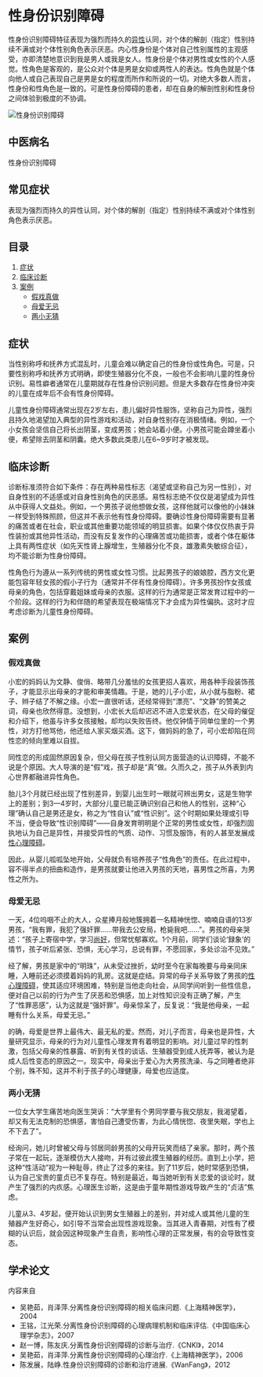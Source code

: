 # 性身份识别障碍

性身份识别障碍特征表现为强烈而持久的[异性](https://baike.baidu.com/item/%E5%BC%82%E6%80%A7/263803?fromModule=lemma_inlink)认同，对个体的解剖（指定）性别持续不满或对个体性别角色表示厌恶。内心性身份是个体对自己性别属性的主观感受，亦即清楚地意识到我是男人或我是女人。性身份是个体对男性或女性的个人感觉。性角色是客观的，是公众对个体是男是女抑或两性人的表达。性角色就是个体向他人或自己表现自己是男是女的程度而所作和所说的一切。对绝大多数人而言，性身份和性角色是一致的。可是性身份障碍的患者，却在自身的解剖性别和性身份之间体验到极度的不协调。

![性身份识别障碍](https://bkssl.bdimg.com/resource/lemma/images/5fd55c22db8790899b5d.png)

## 中医病名

性身份识别障碍

## 常见症状

表现为强烈而持久的异性认同，对个体的解剖（指定）性别持续不满或对个体性别角色表示厌恶。

## 目录

1. [症状](#症状)
2. [临床诊断](#临床诊断)
3. [案例](#案例)
   - [假戏真做](#假戏真做)
   - [母爱无忌](#母爱无忌)
   - [两小无猜](#两小无猜)

## 症状

当性别称呼和抚养方式混乱时，儿童会难以确定自己的性身份或性角色。可是，只要性别称呼和抚养方式明确，即使生殖器分化不良，一般也不会影响儿童的性身份识别。易性癖者通常在儿童期就存在性身份识别问题。但是大多数存在性身份冲突的儿童在成年后不会有性身份障碍。

儿童性身份障碍通常出现在2岁左右，患儿偏好异性服饰，坚称自己为异性，强烈且持久地渴望加入典型的异性游戏和活动，对自身性别存在消极情绪。例如，一个小女孩会坚信自己将长出阴茎，变成男孩；她会站着小便。小男孩可能会蹲坐着小便，希望除去阴茎和阴囊。绝大多数此类患儿在6~9岁时才被发现。

## 临床诊断

诊断标准须符合如下条件：存在两种易性标志（渴望或坚称自己为另一性别），对自身性别的不适感或对自身性别角色的厌恶感。易性标志绝不仅仅是渴望成为异性从中获得人文益处。例如，一个男孩子说他想做女孩，这样他就可以像他的小妹妹一样受到特殊照顾，但这并不表示他有性身份障碍。要确诊性身份障碍需要有显著的痛苦或者在社会，职业或其他重要功能领域的明显损害。如果个体仅仅热衷于异性装扮或其他异性活动，而没有反复发作的心理痛苦或功能损害，或者个体在躯体上具有两性症状（如先天性肾上腺增生，生殖器分化不良，雄激素失敏综合征），均不能诊断为性身份障碍。

性角色行为遵从一系列传统的男性或女性习惯。比起男孩子的娘娘腔，西方文化更能包容年轻女孩的假小子行为（通常并不伴有性身份障碍）。许多男孩扮作女孩或母亲的角色，包括穿戴姐妹或母亲的衣服。这样的行为通常是正常发育过程中的一个阶段。这样的行为和伴随的希望表现在极端情况下才会成为异性偏执。这时才应考虑诊断为儿童性身份障碍。

## 案例

### 假戏真做

小宏的妈妈认为文静、俊俏、略带几分羞怯的女孩更招人喜欢，用各种手段装饰孩子，才能显示出母亲的才能和审美情趣。于是，她的儿子小宏，从小就与脂粉、裙子、辫子结了不解之缘。小宏一直很听话，还经常得到“漂亮”、“文静”的赞美之词，母亲也欣然得意。没想到，小宏长大后却迟迟不进入恋爱状态，在父母的催促和介绍下，他虽与许多女孩接触，却均以失败告终。他仅钟情于同单位里的一个男性，对方打他骂他，他还给人家买烟买酒。这下，做妈妈的急了，可小宏却陷在同性恋的倾向里难以自拔。

同性恋的形成固然原因复杂，但父母在孩子性别认同方面营造的认识障碍，不能不说是个原因。大人导演的是“假”戏，孩子却是“真”做。久而久之，孩子从外表到内心世界都融进异性角色。

胎儿3个月就已经出现了性别差异，到婴儿出生时一眼就可辨出男女，这是生物学上的差别；到3—4岁时，大部分儿童已能正确识别自己和他人的性别，这种“心理”确认自己是男还是女，称之为“性自认”或“性识别”。这个时期如果处理或引导不当，便会导致“性识别障碍”——自身发育明明是个正常的男性或女性，却强烈固执地认为自己是异性，并接受异性的气质、动作、习惯及服饰，有的人甚至发展成[性心理障碍](https://baike.baidu.com/item/%E6%80%A7%E5%BF%83%E7%90%86%E9%9A%9C%E7%A2%8D/2827000?fromModule=lemma_inlink)。

因此，从婴儿呱呱坠地开始，父母就负有培养孩子“性角色”的责任。在此过程中，容不得半点的扭曲和造作，是男孩就要让他进入男孩的天地，喜男性之所喜，为男性之所为。

### 母爱无忌

一天，4位呜咽不止的大人，众星捧月般地簇拥着一名精神恍惚、喃喃自语的13岁男孩，“我有罪，我犯了强奸罪……带我去公安局，枪毙我吧……”。男孩的母亲哭述：“孩子上寄宿中学，学习[尚好](https://baike.baidu.com/item/%E5%B0%9A%E5%A5%BD/0?fromModule=lemma_inlink)，但常忧郁寡欢。1个月前，同学们谈论‘録象’的情节，孩子听后紧张、恐惧，无心学习，总说有罪，不愿回家，多处诊治不见效。”

经了解，男孩是家中的“明珠”，从未受过挫折，幼时至今在家每晚要与母亲同床睡，入睡前还必须摸着妈妈的乳房。这就是症结。异常的母子关系导致了男孩的[性心理障碍](https://baike.baidu.com/item/%E6%80%A7%E5%BF%83%E7%90%86%E9%9A%9C%E7%A2%8D/2827000?fromModule=lemma_inlink)，使其适应环境困难，特别是当他走向社会，从同学间听到一些性信息，便对自己以前的行为产生了厌恶和恐惧感，加上对性知识没有正确了解，产生了“性罪恶感”，认为这就是“强奸罪”。母亲惊呆了，反复说：“我是他母亲，一起睡有什么关系，母爱无忌。”

的确，母爱是世界上最伟大、最无私的爱。然而，对儿子而言，母亲也是异性，大量研究显示，母亲的行为对儿童性心理发育有着明显的影响。对儿童过早的性刺激，包括父母亲的性暴露、听到有关性的谈话、生殖器受到成人抚弄等，被认为是成人后性变态的原因之一。现实中，母亲出于爱心为大男孩洗澡、与之同睡者绝非个别，殊不知，这并不利于孩子的心理健康，母爱也应适度。

### 两小无猜

一位女大学生痛苦地向医生哭诉：“大学里有个男同学要与我交朋友，我渴望着，却又有无法克制的恐惧感，害怕自己遭受伤害，为此心情恍惚、夜里失眠，学也上不下去了”。

经询问，她儿时曾被父母与邻居同龄男孩的父母开玩笑而结了亲家。那时，两个孩子常在一起玩，逐渐模仿大人接吻，并有过彼此摸生殖器的经历。直到上小学，把这种“性活动”视为一种耻辱，终止了过多的来往。到了11岁后，她时常感到恐惧，认为自己宝贵的童贞已不复存在。特别是最近，每当她听到有关恋爱的谈论时，就产生了强烈的内疚感。心理医生诊断，这是由于童年期性游戏导致产生的“贞洁”焦虑。

儿童从3、4岁起，便开始认识到男女生殖器上的差别，并对成人或其他儿童的生殖器产生好奇心，如引导不当常会出现性游戏现象。当其进入青春期，对性有了模糊的认识后，就会因这种现象产生自责，影响性心理的正常发展，有的会导致性变态。

## 学术论文

内容来自

- 吴艳茹，肖泽萍.分离性身份识别障碍的相关临床问题.《上海精神医学》，2004
- 王铭，江光荣.分离性身份识别障碍的心理病理机制和临床评估.《中国临床心理学杂志》，2007
- 赵一博，陈友庆.分离性身份识别障碍的诊断与治疗.《CNKI》，2014
- 吴艳茹，肖泽萍.分离性身份识别障碍的心理治疗.《上海精神医学》，2006
- 陈发展，陆峥.性身份识别障碍的诊断和治疗进展.《WanFang》，2012